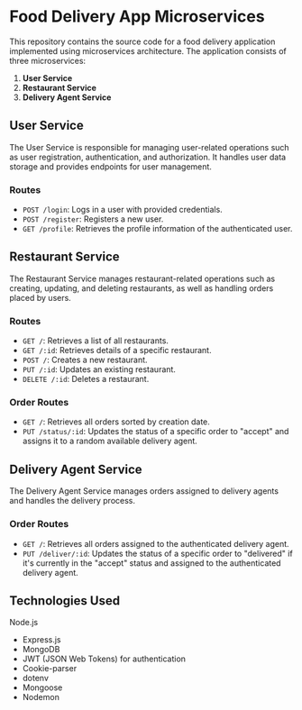 # Food Delivery App Microservices

This repository contains the source code for a food delivery application implemented using microservices architecture. The application consists of three microservices:

1. **User Service**
2. **Restaurant Service**
3. **Delivery Agent Service**

## User Service

The User Service is responsible for managing user-related operations such as user registration, authentication, and authorization. It handles user data storage and provides endpoints for user management.

### Routes

- `POST /login`: Logs in a user with provided credentials.
- `POST /register`: Registers a new user.
- `GET /profile`: Retrieves the profile information of the authenticated user.

## Restaurant Service

The Restaurant Service manages restaurant-related operations such as creating, updating, and deleting restaurants, as well as handling orders placed by users.

### Routes

- `GET /`: Retrieves a list of all restaurants.
- `GET /:id`: Retrieves details of a specific restaurant.
- `POST /`: Creates a new restaurant.
- `PUT /:id`: Updates an existing restaurant.
- `DELETE /:id`: Deletes a restaurant.

### Order Routes

- `GET /`: Retrieves all orders sorted by creation date.
- `PUT /status/:id`: Updates the status of a specific order to "accept" and assigns it to a random available delivery agent.

## Delivery Agent Service

The Delivery Agent Service manages orders assigned to delivery agents and handles the delivery process.

### Order Routes

- `GET /`: Retrieves all orders assigned to the authenticated delivery agent.
- `PUT /deliver/:id`: Updates the status of a specific order to "delivered" if it's currently in the "accept" status and assigned to the authenticated delivery agent.


## Technologies Used

 Node.js
- Express.js
- MongoDB
- JWT (JSON Web Tokens) for authentication
- Cookie-parser
- dotenv
- Mongoose
- Nodemon

